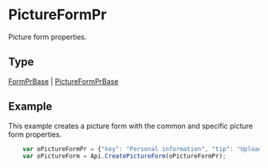 # PictureFormPr

Picture form properties.

## Type

[FormPrBase](./FormPrBase.md) &#124; [PictureFormPrBase](./PictureFormPrBase.md)

## Example

This example creates a picture form with the common and specific picture form properties.

```javascript
	var oPictureFormPr = {"key": "Personal information", "tip": "Upload your photo", "required": true, "placeholder": "Photo", "scaleFlag": "tooBig", "lockAspectRatio": true, "respectBorders": false, "shiftX": 50, "shiftY": 50};
	var oPictureForm = Api.CreatePictureForm(oPictureFormPr);
```